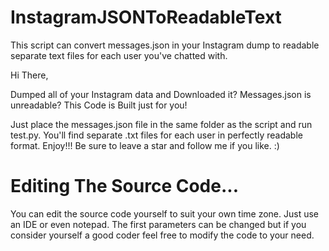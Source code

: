 # InstagramJSONToReadableText
This script can convert messages.json in your Instagram dump to readable separate text files for each user you've chatted with.

Hi There,

  Dumped all of your Instagram data and Downloaded it? Messages.json is unreadable? This Code is Built just for you!
  
  Just place the messages.json file in the same folder as the script and run test.py. You'll find separate .txt files for each user in perfectly readable format.
                  Enjoy!!! Be sure to leave a star and follow me if you like. :)

# Editing The Source Code...
You can edit the source code yourself to suit your own time zone. Just use an IDE or even notepad. The first parameters can be changed but if you consider yourself a good coder feel free to modify the code to your need.

